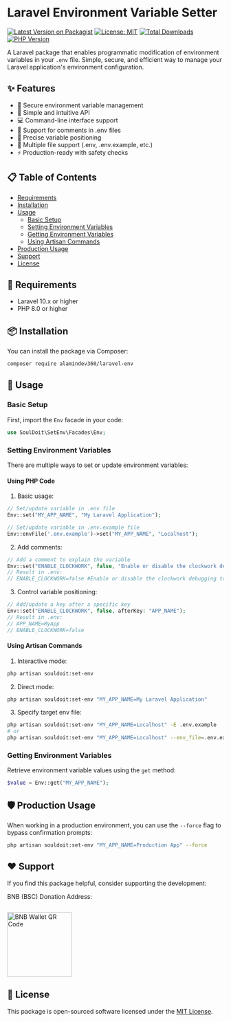 # Laravel Environment Variable Setter

[![Latest Version on Packagist](https://img.shields.io/packagist/v/syamsoul/laravel-set-env.svg?style=flat-square)](https://packagist.org/packages/syamsoul/laravel-set-env)
[![License: MIT](https://img.shields.io/badge/License-MIT-yellow.svg)](https://opensource.org/licenses/MIT)
[![Total Downloads](https://img.shields.io/packagist/dt/syamsoul/laravel-set-env.svg?style=flat-square)](https://packagist.org/packages/syamsoul/laravel-set-env)
[![PHP Version](https://img.shields.io/packagist/php-v/syamsoul/laravel-set-env.svg?style=flat-square)](https://packagist.org/packages/syamsoul/laravel-set-env)

A Laravel package that enables programmatic modification of environment variables in your `.env` file. Simple, secure, and efficient way to manage your Laravel application's environment configuration.

## ✨ Features

- 🔐 Secure environment variable management
- 🚀 Simple and intuitive API
- 💻 Command-line interface support
- 📝 Support for comments in .env files
- 🎯 Precise variable positioning
- 🔄 Multiple file support (.env, .env.example, etc.)
- ⚡ Production-ready with safety checks

## 📋 Table of Contents

- [Requirements](#requirements)
- [Installation](#installation)
- [Usage](#usage)
  - [Basic Setup](#basic-setup)
  - [Setting Environment Variables](#setting-environment-variables)
  - [Getting Environment Variables](#getting-environment-variables)
  - [Using Artisan Commands](#using-artisan-commands)
- [Production Usage](#production-usage)
- [Support](#support)
- [License](#license)

## 🔧 Requirements

- Laravel 10.x or higher
- PHP 8.0 or higher

## 📦 Installation

You can install the package via Composer:

```bash
composer require alamindev360/laravel-env
```

## 🚀 Usage

### Basic Setup

First, import the `Env` facade in your code:

```php
use SoulDoit\SetEnv\Facades\Env;
```

### Setting Environment Variables

There are multiple ways to set or update environment variables:

#### Using PHP Code

1. Basic usage:
```php
// Set/update variable in .env file
Env::set("MY_APP_NAME", "My Laravel Application");

// Set/update variable in .env.example file
Env::envFile('.env.example')->set("MY_APP_NAME", "Localhost");
```

2. Add comments:
```php
// Add a comment to explain the variable
Env::set("ENABLE_CLOCKWORK", false, "Enable or disable the clockwork debugging tools");
// Result in .env:
// ENABLE_CLOCKWORK=false #Enable or disable the clockwork debugging tools
```

3. Control variable positioning:
```php
// Add/update a key after a specific key
Env::set("ENABLE_CLOCKWORK", false, afterKey: "APP_NAME");
// Result in .env:
// APP_NAME=MyApp
// ENABLE_CLOCKWORK=false
```

#### Using Artisan Commands

1. Interactive mode:
```bash
php artisan souldoit:set-env
```

2. Direct mode:
```bash
php artisan souldoit:set-env "MY_APP_NAME=My Laravel Application"
```

3. Specify target env file:
```bash
php artisan souldoit:set-env "MY_APP_NAME=Localhost" -E .env.example
# or
php artisan souldoit:set-env "MY_APP_NAME=Localhost" --env_file=.env.example
```

### Getting Environment Variables

Retrieve environment variable values using the `get` method:

```php
$value = Env::get("MY_APP_NAME");
```

## 🛡️ Production Usage

When working in a production environment, you can use the `--force` flag to bypass confirmation prompts:

```bash
php artisan souldoit:set-env "MY_APP_NAME=Production App" --force
```

## ❤️ Support

If you find this package helpful, consider supporting the development:

BNB (BSC) Donation Address:
```

```

<img src="" width="150" alt="BNB Wallet QR Code">

## 📄 License

This package is open-sourced software licensed under the [MIT License](LICENSE).
